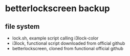 # betterlockscreen backup
## file system
* lock.sh, example script calling i3lock-color
* i3lock, functional script downloaded from official github
* betterlockscreen, cloned from functional official github
